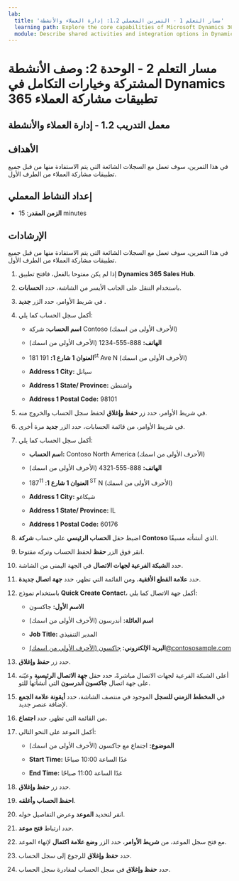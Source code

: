 ```yaml
---
lab:
  title: 'مسار التعلم 1 - التمرين المعملي 1.2: إدارة العملاء والأنشطة'
  learning path: Explore the core capabilities of Microsoft Dynamics 365 customer engagement apps
  module: Describe shared activities and integration options in Dynamics 365 customer engagement apps
---
```


مسار التعلم 2 - الوحدة 2: وصف الأنشطة المشتركة وخيارات التكامل في Dynamics 365 تطبيقات مشاركة العملاء
========================

## معمل التدريب 1.2 - إدارة العملاء والأنشطة

## الأهداف

في هذا التمرين، سوف تعمل مع السجلات الشائعة التي يتم الاستفادة منها من قبل جميع تطبيقات مشاركة العملاء من الطرف الأول. 

## إعداد النشاط المعملي

  - **الزمن المقدر**: 15 minutes

## الإرشادات

في هذا التمرين، سوف تعمل مع السجلات الشائعة التي يتم الاستفادة منها من قبل جميع تطبيقات مشاركة العملاء من الطرف الأول. 

1. إذا لم يكن مفتوحا بالفعل، فافتح تطبيق **Dynamics 365 Sales Hub**.

2. باستخدام التنقل على الجانب الأيسر من الشاشة، حدد **الحسابات**.

3. في شريط الأوامر، حدد الزر **جديد** .

4. أكمل سجل الحساب كما يلي:

    - **اسم الحساب:** شركة Contoso (الأحرف الأولى من اسمك)

    - **الهاتف:** 888-555-1234 (الأحرف الأولى من اسمك)

    - **العنوان 1 شارع 1:** 191 181<sup data-htmlnode="">st</sup> Ave N (الأحرف الأولى من اسمك)

    - **Address 1 City:** سياتل

    - **Address 1 State/ Province:** واشنطن

    - **Address 1 Postal Code:** 98101

5. في شريط الأوامر، حدد زر **حفظ وإغلاق** لحفظ سجل الحساب والخروج منه.

6. في شريط الأوامر، من قائمة الحسابات، حدد الزر **جديد** مرة أخرى.

7. أكمل سجل الحساب كما يلي:

    - **اسم الحساب:** Contoso North America (الأحرف الأولى من اسمك)

    - **الهاتف:** 888-555-4321 (الأحرف الأولى من اسمك)

    - **العنوان 1 شارع 1**: 187<sup data-htmlnode="">11 ST</sup> N (الأحرف الأولى من اسمك)

    - **Address 1 City:** شيكاغو

    - **Address 1 State/ Province:** IL

    - **Address 1 Postal Code:** 60176

8. اضبط حقل **الحساب الرئيسي** على حساب **شركة Contoso** الذي أنشأته مسبقًا.

9. انقر فوق الزر **حفظ** لحفظ الحساب وتركه مفتوحا.

10. حدد **الشبكة الفرعية لجهات الاتصال** في الجهة اليمنى من الشاشة.

11. حدد **علامة القطع الأفقية**، ومن القائمة التي تظهر، حدد **جهة اتصال جديدة**.

12. باستخدام نموذج **Quick Create Contac**t، أكمل جهة الاتصال كما يلي:

    - **الاسم الأول:** جاكسون

    - **اسم العائلة:** أندرسون (الأحرف الأولى من اسمك)

    - **Job Title:** المدير التنفيذي

    - **البريد الإلكتروني:** [جاكسون (الأحرف الأولى من اسمك)@contososample.com](mailto:Jackson@contososample.com)

13. حدد زر **حفظ وإغلاق**.

14. أعلى الشبكة الفرعية لجهات الاتصال مباشرةً، حدد حقل **‏‏جهة الاتصال الرئيسية** وعيّنه على جهة اتصال **جاكسون أندرسون** التي أنشأتها للتو.

15. في **المخطط الزمني للسجل** الموجود في منتصف الشاشة، حدد **أيقونة علامة الجمع** لإضافة عنصر جديد.

16. من القائمة التي تظهر، حدد **اجتماع.**

17. أكمل الموعد على النحو التالي:

    - **الموضوع:** اجتماع مع جاكسون (الأحرف الأولى من اسمك)

    - **Start Time:** غدًا الساعة 10:00 صباحًا

    - **End Time:** غدًا الساعة 11:00 صباحًا

18. حدد زر **حفظ وإغلاق**.

19. **احفظ الحساب وأغلقه**.

20. انقر لتحديد **الموعد** وعرض التفاصيل حوله.

21. حدد ارتباط **فتح موعد**.

22. مع فتح سجل الموعد، من **شريط الأوامر**، حدد الزر **وضع علامة اكتمال** لإنهاء الموعد.

23. حدد **حفظ وإغلاق** للرجوع إلى سجل الحساب.

24. حدد **حفظ وإغلاق** في سجل الحساب لمغادرة سجل الحساب.
